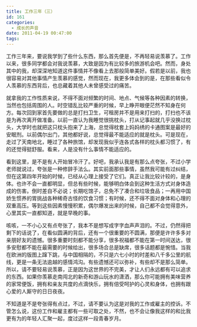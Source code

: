 ```yaml
---
title: 工作三年（三）
id: 161
categories:
  - 成长的声音
date: 2011-04-19 00:47:00
tags:
---
```


工作三年来，要说我学到了些什么东西，那么首先便是，不再轻易说羡慕了。工作以来，很多同学都会对我说羡慕，大致是因为有比较多的旅游机会吧。然而，身处其中的我，却深深地知道这件事情并不像看上去那般简单美好。假若是以前，我也很容易对其他事情产生羡慕的感觉，然而现在，我更多体会到的是，在那些看似令人羡慕的东西背后，也总藏着其他人未曾感受过的痛苦。

就拿我的工作性质来说，不得不面对频繁的时间、地点、气候等各种因素的转换，当然也包括周围的人。时空错乱比较严重的时候，早上睁开眼便茫然不知身在何方。每次回到家首先要做的总是打扫卫生，可租房并不是用来打扫的，打扫也不该是为再次离开做准备。以前一直认为我睡觉很挑枕头，打从记事起就几乎没换过枕头，大学时也就把这只枕头抱来了上海，总觉得枕套上妈妈绣的卡通图案是最好的安眠剂。以前偶尔出门，其他都好说，总觉得最不能适应的就是枕头。可是现在，走过了天南地北，睡过了各种旅馆，却发现我似乎连各式各样的枕头都习惯了，有的还觉得挺舒服。看来，人是没有什么事情不能适应的。

看到这里，是不是有人开始冒冷汗了。好吧，我承认我是有那么点夸张，不过小学老师就说过，夸张是一种修辞手法么。其实前面那些事情，虽然我可能有过纠结，但在这第四年开始的时候，已经从心理上接受了它们。真正让我比较计较的，是身体。也许不会一直都明显，但总有些时候，能够明白体会到这种生活方式对身体造成的伤害。倒时差自不必说；长期吃馆子，总免不了凑合和垃圾食品；一再用中国娇生惯养的胃挑战各种稀奇古怪的饮食习惯；有时候，还不得不面对身体和心理的双重高压。等到这些因素慢慢积累，偶尔爆发出来的时候，自己都不会觉得意外，心里其实一直都知道，就是早晚的事。

咳咳，一不小心又有点夸张了，我本不是想写成字字血声声泪的。不过，仍然得把剩下的话说了，在看似圆满的背后，还有一个很重要的不圆满，那便是许许多多对亲朋好友的遗憾。很多重要时刻都不能分享，很多祝福都不能在第一时间送达，很多安慰都不能在最需要的时候给出，很多场合总是缺席，很多话题都是惋惜。当我在欧洲的版图上蹿下跳，与中国相隔的，不只是六七小时的时差和八千多公里的航线，更是一条无法逾越的感情鸿沟。有些遗憾还可以弥补，有些却不是那么简单。所以，请不要轻易说羡慕，正是因为这世界的不完美，才让人们永远都有可以追求的东西。如果你羡慕走南闯北的新奇和游山玩水的潇洒，那么你可能拥有美味营养的家常便饭，拥有和亲友共度的点滴快乐，拥有倍受呵护的心灵和身体，也拥有跟心爱的人厮守的日日夜夜。

不知道是不是夸张得有点过，不过，请不要认为这是对我的工作或雇主的控诉。不管怎么说，这份工作和雇主都有一些可取之处，不然，也不会让像我这样的和比我更有为的年轻人汇聚一起，度过这样一段青春岁月。
